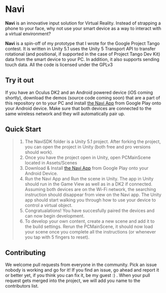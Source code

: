 # Navi

**Navi** is an innovative input solution for Virtual Reality. Instead of strapping a phone to your face, why not use your smart device as a way to interact with a virtual environment?

**Navi** is a spin-off of my prototype that I wrote for the Google Project Tango contest. It is written in Unity 5.1 uses the Unity 5 Transport API to transfer rotational (and positional, if supported in the case of Project Tango Dev Kit) data from the smart device to your PC. In addition, it also supports sending touch data. All the code is licensed under the GPLv3

## Try it out

If you have an Oculus DK2 and an Android powered device (iOS coming shortly), download the demos (source code coming soon) that are a part of this repository on to your PC and install [the Navi App](https://play.google.com/store/apps/details?id=com.navi.io) from Google Play onto your Android device. Make sure that both devices are connected to the same wireless network and they will automatically pair up. 

## Quick Start

> 1. The NaviSDK folder is a Unity 5.1 project. After forking the project, you can open the project in Unity (both free and pro versions should work). 
> 2. Once you have the project open in Unity, open PCMainScene located in Assets/Scenes
> 3. Download & Install [the Navi App](https://play.google.com/store/apps/details?id=com.navi.io) from Google Play onto your Android Device.
> 4. Run the Navi App and Run the scene in Unity. The app in Unity should run in the Game View as well as in a DK2 if connected. Assuming both devices are on the Wi-Fi network, the searching instruction should disappear from view on the Navi app. The Unity app should start walking you through how to use your device to control a virtual object.
> 5. Congratualations! You have succesfully paired the devices and can now begin development. 
> 6. To develop your own content, create a new scene and add it to the build settings. Rerun the PCMainScene, it should now load your scene once you complete all the instructions (or whenever you tap with 5 fingers to reset).

## Contributing

We welcome pull requests from everyone in the community. Pick an issue nobody is working and go for it! If you find an issue, go ahead and report it or better yet, if you think you can fix it, be my guest :) . When your pull request gets merged into the project, we will add you name to the contributors list.


